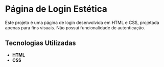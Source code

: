 # Página de Login Estética

Este projeto é uma página de login desenvolvida em HTML e CSS, projetada apenas para fins visuais. Não possui funcionalidade de autenticação.

## Tecnologias Utilizadas

- **HTML**
- **CSS**

